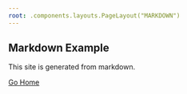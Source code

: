 ```yaml
---
root: .components.layouts.PageLayout("MARKDOWN")
---
```


## Markdown Example

This site is generated from markdown.

[Go Home](/)